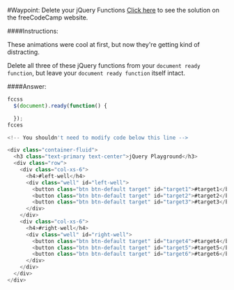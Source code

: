 #Waypoint: Delete your jQuery Functions
<a href="http://freecodecamp.com/challenges/Waypoint:%20Delete%20your%20jQuery%20Functions?solution=fccss%0A%20%20%24(document).ready(function()%20%7B%0A%0A%20%20%7D)%3B%0Afcces%0A%0A%3C!--%20You%20shouldn%27t%20need%20to%20modify%20code%20below%20this%20line%20--%3E%0A%0A%3Cdiv%20class%3D%22container-fluid%22%3E%0A%20%20%3Ch3%20class%3D%22text-primary%20text-center%22%3EjQuery%20Playground%3C%2Fh3%3E%0A%20%20%3Cdiv%20class%3D%22row%22%3E%0A%20%20%20%20%3Cdiv%20class%3D%22col-xs-6%22%3E%0A%20%20%20%20%20%20%3Ch4%3E%23left-well%3C%2Fh4%3E%0A%20%20%20%20%20%20%3Cdiv%20class%3D%22well%22%20id%3D%22left-well%22%3E%0A%20%20%20%20%20%20%20%20%3Cbutton%20class%3D%22btn%20btn-default%20target%22%20id%3D%22target1%22%3E%23target1%3C%2Fbutton%3E%0A%20%20%20%20%20%20%20%20%3Cbutton%20class%3D%22btn%20btn-default%20target%22%20id%3D%22target2%22%3E%23target2%3C%2Fbutton%3E%0A%20%20%20%20%20%20%20%20%3Cbutton%20class%3D%22btn%20btn-default%20target%22%20id%3D%22target3%22%3E%23target3%3C%2Fbutton%3E%0A%20%20%20%20%20%20%3C%2Fdiv%3E%0A%20%20%20%20%3C%2Fdiv%3E%0A%20%20%20%20%3Cdiv%20class%3D%22col-xs-6%22%3E%0A%20%20%20%20%20%20%3Ch4%3E%23right-well%3C%2Fh4%3E%0A%20%20%20%20%20%20%3Cdiv%20class%3D%22well%22%20id%3D%22right-well%22%3E%0A%20%20%20%20%20%20%20%20%3Cbutton%20class%3D%22btn%20btn-default%20target%22%20id%3D%22target4%22%3E%23target4%3C%2Fbutton%3E%0A%20%20%20%20%20%20%20%20%3Cbutton%20class%3D%22btn%20btn-default%20target%22%20id%3D%22target5%22%3E%23target5%3C%2Fbutton%3E%0A%20%20%20%20%20%20%20%20%3Cbutton%20class%3D%22btn%20btn-default%20target%22%20id%3D%22target6%22%3E%23target6%3C%2Fbutton%3E%0A%20%20%20%20%20%20%3C%2Fdiv%3E%0A%20%20%20%20%3C%2Fdiv%3E%0A%20%20%3C%2Fdiv%3E%0A%3C%2Fdiv%3E%0A" target="_blank">Click here</a> to see the solution on the freeCodeCamp website.


####Instructions:
<p class="wrappable negative-10">These animations were cool at first, but now they&apos;re getting kind of distracting.</p><p class="wrappable negative-10">Delete all three of these jQuery functions from your <code>document ready function</code>, but leave your <code>document ready function</code> itself intact.</p><div class="negative-bottom-margin-30"></div>


####Answer:
```javascript
fccss
  $(document).ready(function() {

  });
fcces

<!-- You shouldn't need to modify code below this line -->

<div class="container-fluid">
  <h3 class="text-primary text-center">jQuery Playground</h3>
  <div class="row">
    <div class="col-xs-6">
      <h4>#left-well</h4>
      <div class="well" id="left-well">
        <button class="btn btn-default target" id="target1">#target1</button>
        <button class="btn btn-default target" id="target2">#target2</button>
        <button class="btn btn-default target" id="target3">#target3</button>
      </div>
    </div>
    <div class="col-xs-6">
      <h4>#right-well</h4>
      <div class="well" id="right-well">
        <button class="btn btn-default target" id="target4">#target4</button>
        <button class="btn btn-default target" id="target5">#target5</button>
        <button class="btn btn-default target" id="target6">#target6</button>
      </div>
    </div>
  </div>
</div>

```